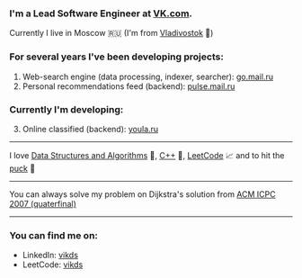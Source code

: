 ### I'm a Lead Software Engineer at [VK.com](https://vk.company/).

Currently I live in Moscow 🇷🇺 (I'm from [Vladivostok](https://en.wikipedia.org/wiki/Vladivostok) 🌊)

### For several years I've been developing projects:

1. Web-search engine (data processing, indexer, searcher): [go.mail.ru](https://go.mail.ru/)
2. Personal recommendations feed (backend): [pulse.mail.ru](https://pulse.mail.ru/)

### Currently I'm developing:

3. Online classified (backend): [youla.ru](https://youla.ru/)

------

I love [Data Structures and Algorithms](https://en.wikipedia.org/wiki/Introduction_to_Algorithms) 🤖, [C++](https://www.stroustrup.com/) 📝, [LeetCode](https://leetcode.com/vikds/) 📈 and to hit the [puck](https://www.nhl.com/player/nikita-kucherov-8476453) 🏒

------

You can always solve my problem on Dijkstra's solution from [ACM ICPC 2007 (quaterfinal)](https://imcs.dvfu.ru/cats/static/problem_text-cpid-611741.html)

------

### You can find me on:

- LinkedIn: [vikds](https://www.linkedin.com/in/vikds/)
- LeetCode: [vikds](https://leetcode.com/vikds/)
